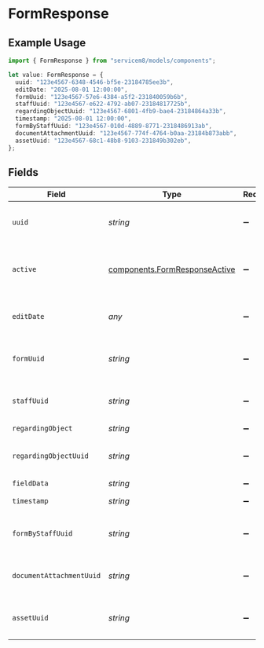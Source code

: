 # FormResponse

## Example Usage

```typescript
import { FormResponse } from "servicem8/models/components";

let value: FormResponse = {
  uuid: "123e4567-6348-4546-bf5e-23184785ee3b",
  editDate: "2025-08-01 12:00:00",
  formUuid: "123e4567-57e6-4384-a5f2-231840059b6b",
  staffUuid: "123e4567-e622-4792-ab07-23184817725b",
  regardingObjectUuid: "123e4567-6801-4fb9-bae4-23184864a33b",
  timestamp: "2025-08-01 12:00:00",
  formByStaffUuid: "123e4567-010d-4889-8771-2318486913ab",
  documentAttachmentUuid: "123e4567-774f-4764-b0aa-23184b873abb",
  assetUuid: "123e4567-68c1-48b8-9103-231849b302eb",
};
```

## Fields

| Field                                                                          | Type                                                                           | Required                                                                       | Description                                                                    | Example                                                                        |
| ------------------------------------------------------------------------------ | ------------------------------------------------------------------------------ | ------------------------------------------------------------------------------ | ------------------------------------------------------------------------------ | ------------------------------------------------------------------------------ |
| `uuid`                                                                         | *string*                                                                       | :heavy_minus_sign:                                                             | Unique identifier for this record                                              | 123e4567-6348-4546-bf5e-23184785ee3b                                           |
| `active`                                                                       | [components.FormResponseActive](../../models/components/formresponseactive.md) | :heavy_minus_sign:                                                             | Record active/deleted flag.  Valid values are [0,1]                            |                                                                                |
| `editDate`                                                                     | *any*                                                                          | :heavy_minus_sign:                                                             | Timestamp at which record was last modified                                    | 2025-08-01 12:00:00                                                            |
| `formUuid`                                                                     | *string*                                                                       | :heavy_minus_sign:                                                             | N/A                                                                            | 123e4567-57e6-4384-a5f2-231840059b6b                                           |
| `staffUuid`                                                                    | *string*                                                                       | :heavy_minus_sign:                                                             | N/A                                                                            | 123e4567-e622-4792-ab07-23184817725b                                           |
| `regardingObject`                                                              | *string*                                                                       | :heavy_minus_sign:                                                             | N/A                                                                            |                                                                                |
| `regardingObjectUuid`                                                          | *string*                                                                       | :heavy_minus_sign:                                                             | N/A                                                                            | 123e4567-6801-4fb9-bae4-23184864a33b                                           |
| `fieldData`                                                                    | *string*                                                                       | :heavy_minus_sign:                                                             | N/A                                                                            |                                                                                |
| `timestamp`                                                                    | *string*                                                                       | :heavy_minus_sign:                                                             | N/A                                                                            | 2025-08-01 12:00:00                                                            |
| `formByStaffUuid`                                                              | *string*                                                                       | :heavy_minus_sign:                                                             | N/A                                                                            | 123e4567-010d-4889-8771-2318486913ab                                           |
| `documentAttachmentUuid`                                                       | *string*                                                                       | :heavy_minus_sign:                                                             | N/A                                                                            | 123e4567-774f-4764-b0aa-23184b873abb                                           |
| `assetUuid`                                                                    | *string*                                                                       | :heavy_minus_sign:                                                             | N/A                                                                            | 123e4567-68c1-48b8-9103-231849b302eb                                           |